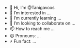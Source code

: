 - 👋 Hi, I’m @Tanigavoos
- 👀 I’m interested in ...
- 🌱 I’m currently learning ...
- 💞️ I’m looking to collaborate on ...
- 📫 How to reach me ...
- 😄 Pronouns: ...
- ⚡ Fun fact: ...

<!---
Tanigavoos/Tanigavoos is a ✨ special ✨ repository because its `README.md` (this file) appears on your GitHub profile.
You can click the Preview link to take a look at your changes.
--->
